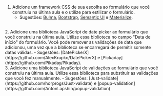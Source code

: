1. Adicione um framework CSS de sua escolha ao formulário que você construiu na última aula e o utilize para estilizar o formulário.
    - Sugestões: [Bulma](https://bulma.io/), [Bootstrap](https://getbootstrap.com/), [Semantic UI](https://semantic-ui.com/) e [Materialize](https://materializecss.com/).     
<br>
2. Adicione uma biblioteca JavaScript de date picker ao formulário que você construiu na última aula. Utilize essa biblioteca no campo "Data de início" do formulário. Você pode remover as validações de data que adicionou, uma vez que a biblioteca se encarregará de permitir somente datas válidas.
    - Sugestões: [DatePickerX](https://github.com/AlexKrupko/DatePickerX) e [Pickaday](https://github.com/Pikaday/Pikaday).
<br>
3. Adicione uma biblioteca JavaScript de validações ao formulário que você construiu na última aula. Utilize essa biblioteca para substituir as validações que você fez manualmente.
    - Sugestões: [Just-validate](https://github.com/horprogs/Just-validate) e [popup-validation](https://github.com/AntonLapshin/popup-validation)
    